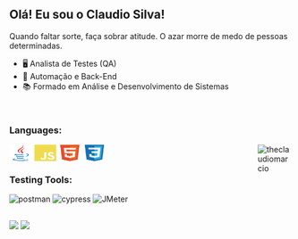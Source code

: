 ## Olá! Eu sou o Claudio Silva!

Quando faltar sorte, faça sobrar atitude. O azar morre de medo de pessoas determinadas.

- 🖥️ Analista de Testes (QA)
- 🤖 Automação e Back-End
- 📚 Formado em Análise e Desenvolvimento de Sistemas
<div align="center">
  <a href="https://github.com/TheClaudioMarcio">
  </a>
</div>
  <div style="display: inline_block"><br>
   <h3 align="left">Languages:</h3>
  <img align="center" alt="Claudio-Java" height="30" width="40" src="https://raw.githubusercontent.com/devicons/devicon/master/icons/java/java-original.svg">
  <img align="center" alt="Claudio-Js" height="30" width="40" src="https://raw.githubusercontent.com/devicons/devicon/master/icons/javascript/javascript-plain.svg">
  <img align="center" alt="Claudio-HTML" height="30" width="40" src="https://raw.githubusercontent.com/devicons/devicon/master/icons/html5/html5-original.svg">
  <img align="center" alt="Claudio-CSS" height="30" width="40" src="https://raw.githubusercontent.com/devicons/devicon/master/icons/css3/css3-original.svg">
  <img align="right" alt="theclaudiomarcio" width="60" <img align="right" alt="theclaudiomarcio" width="60" src="https://c.tenor.com/y2JXkY1pXkwAAAAM/cat-computer.gif">
  
  <h3 align="left">Testing Tools:</h3>
  
</a>  <img alt="postman" height="40" width="40" src="https://www.svgrepo.com/download/354202/postman-icon.svg">
</a> <img alt="cypress" height="40" width="40" src="https://asset.brandfetch.io/idIq_kF0rb/idv3zwmSiY.jpeg">
</a> <img alt="JMeter" height="40" width="40" src="http://cdn2.hubspot.net/hubfs/208250/apachejmeter.jpg">
</div>
  
##
  
<div> 
  <a href = "mailto:@gmail.com"><img src="https://img.shields.io/badge/-Gmail-%23333?style=for-the-badge&logo=gmail&logoColor=white" target="_blank"></a>
  <a href="https://www.linkedin.com/in/claudio-marcio-064816171/" target="_blank"><img src="https://img.shields.io/badge/-LinkedIn-%230077B5?style=for-the-badge&logo=linkedin&logoColor=white" target="_blank"></a> 
</div>
